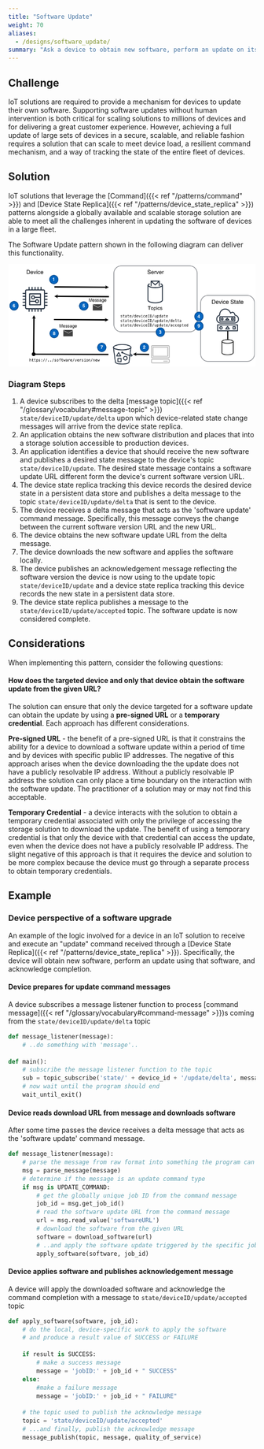 ```yaml
---
title: "Software Update"
weight: 70
aliases:
  - /designs/software_update/
summary: "Ask a device to obtain new software, perform an update on itself, and confirm completion."
---
```


## Challenge

IoT solutions are required to provide a mechanism for devices to update their own software. Supporting software updates without human intervention is both critical for scaling solutions to millions of devices and for delivering a great customer experience. However, achieving a full update of large sets of devices in a secure, scalable, and reliable fashion requires a solution that can scale to meet device load, a resilient command mechanism, and a way of tracking the state of the entire fleet of devices.

## Solution

IoT solutions that leverage the [Command]({{< ref "/patterns/command" >}}) and [Device State Replica]({{< ref "/patterns/device_state_replica" >}}) patterns alongside a globally available and scalable storage solution are able to meet all the challenges inherent in updating the software of devices in a large fleet.

The Software Update pattern shown in the following diagram can deliver this functionality.

![Software Update](software-update.png)

### Diagram Steps

1. A device subscribes to the delta [message topic]({{< ref "/glossary/vocabulary#message-topic" >}}) `state/deviceID/update/delta` upon which device-related state change messages will arrive from the device state replica.
2. An application obtains the new software distribution and places that into a storage solution accessible to production devices.
3. An application identifies a device that should receive the new software and publishes a desired state message to the device's topic `state/deviceID/update`. The desired state message contains a software update URL different form the device's current software version URL.
4. The device state replica tracking this device records the desired device state in a persistent data store and publishes a delta message to the topic `state/deviceID/update/delta` that is sent to the device.
5. The device receives a delta message that acts as the 'software update' command message. Specifically, this message conveys the change between the current software version URL and the new URL.
6. The device obtains the new software update URL from the delta message.
7. The device downloads the new software and applies the software locally.
8. The device publishes an acknowledgement message reflecting the software version the device is now using to the update topic `state/deviceID/update` and a device state replica tracking this device records the new state in a persistent data store.
9. The device state replica publishes a message to the `state/deviceID/update/accepted` topic. The software update is now considered complete.

## Considerations

When implementing this pattern, consider the following questions:

#### How does the targeted device and only that device obtain the software update from the given URL?

The solution can ensure that only the device targeted for a software update can obtain the update by using a **pre-signed URL** or a **temporary credential**. Each approach has different considerations.

**Pre-signed URL** - the benefit of a pre-signed URL is that it constrains the ability for a device to download a software update within a period of time and by devices with specific public IP addresses. The negative of this approach arises when the device downloading the the update does not have a publicly resolvable IP address. Without a publicly resolvable IP address the solution can only place a time boundary on the interaction with the software update. The practitioner of a solution may or may not find this acceptable.

**Temporary Credential** - a device interacts with the solution to obtain a temporary credential associated with only the privilege of accessing the storage solution to download the update. The benefit of using a temporary credential is that only the device with that credential can access the update, even when the device does not have a publicly resolvable IP address. The slight negative of this approach is that it requires the device and solution to be more complex because the device must go through a separate process to obtain temporary credentials.

## Example

### Device perspective of a software upgrade

An example of the logic involved for a device in an IoT solution to receive and execute an "update" command received through a [Device State Replica]({{< ref "/patterns/device_state_replica" >}}). Specifically, the device will obtain new software, perform an update using that software, and acknowledge completion.

#### Device prepares for update command messages

A device subscribes a message listener function to process [command message]({{< ref "/glossary/vocabulary#command-message" >}})s coming from the `state/deviceID/update/delta` topic

```python
def message_listener(message):
    # ..do something with 'message'..

def main():
    # subscribe the message listener function to the topic
    sub = topic_subscribe('state/' + device_id + '/update/delta', message_listener)
    # now wait until the program should end
    wait_until_exit()
```

#### Device reads download URL from message and downloads software

After some time passes the device receives a delta message that acts as the 'software update' command message.

```python
def message_listener(message):
    # parse the message from raw format into something the program can use
    msg = parse_message(message)
    # determine if the message is an update command type
    if msg is UPDATE_COMMAND:
        # get the globally unique job ID from the command message
        job_id = msg.get_job_id()
        # read the software update URL from the command message
        url = msg.read_value('softwareURL')
        # download the software from the given URL
        software = download_software(url)
        # ..and apply the software update triggered by the specific job ID
        apply_software(software, job_id)
```

#### Device applies software and publishes acknowledgement message

A device will apply the downloaded software and acknowledge the command completion with a message to `state/deviceID/update/accepted` topic

```python
def apply_software(software, job_id):
    # do the local, device-specific work to apply the software
    # and produce a result value of SUCCESS or FAILURE

    if result is SUCCESS:
        # make a success message
        message = 'jobID:' + job_id + " SUCCESS"
    else:
        #make a failure message
        message = 'jobID:' + job_id + " FAILURE"

    # the topic used to publish the acknowledge message
    topic = 'state/deviceID/update/accepted'
    # ...and finally, publish the acknowledge message
    message_publish(topic, message, quality_of_service)
```
